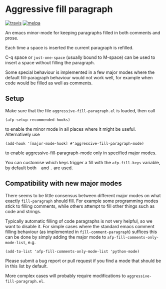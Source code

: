 Aggressive fill paragraph
========================

[![travis](https://travis-ci.org/davidshepherd7/aggressive-fill-paragraph-mode.svg?branch=master)](https://travis-ci.org/davidshepherd7/aggressive-fill-paragraph-mode) [![melpa](http://melpa.org/packages/aggressive-fill-paragraph-badge.svg)](http://melpa.org/#/aggressive-fill-paragraph) 


An emacs minor-mode for keeping paragraphs filled in both comments and prose.

Each time a space is inserted the current paragraph is refilled.

C-q space or `just-one-space` (usually bound to M-space) can be used to
insert a space without filling the paragraph.

Some special behaviour is implemented in a few major modes where the
default fill-paragraph behaviour would not work well, for example when code
would be filled as well as comments.


Setup
-----

Make sure that the file `aggressive-fill-paragraph.el` is loaded, then call

    (afp-setup-recommended-hooks)

to enable the minor mode in all places where it might be useful.
Alternatively use

    (add-hook '[major-mode-hook] #'aggressive-fill-paragraph-mode)

to enable aggressive-fill-paragraph-mode only in specified major modes.

You can customise which keys trigger a fill with the `afp-fill-keys` variable,
by default both ` ` and `.` are used.


Compatibility with new major modes
---------------------------------

There seems to be little consensus between different major modes on what
exactly `fill-paragraph` should fill. For example some programming modes
stick to filling comments, while others attempt to fill other things such
as code and strings.

Typically automatic filling of code paragraphs is not very helpful, so we
want to disable it. For simple cases where the standard emacs comment
filling behaviour (as implemented in `fill-comment-paragraph`) suffices this can be
done by simply adding the major mode to `afp-fill-comments-only-mode-list`,
e.g.

    (add-to-list 'afp-fill-comments-only-mode-list 'python-mode)

Please submit a bug report or pull request if you find a mode that should
be in this list by default.

More complex cases will probably require modifications to
`aggressive-fill-paragraph.el`.
